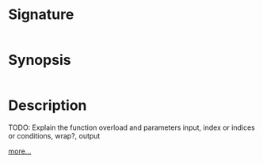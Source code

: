 # Signature
```vikid-signature
```

# Synopsis
```vikid-synopsis
```

# Description
TODO: Explain the function overload and parameters input, index or indices or conditions, wrap?, output

[more...](https://en.wikipedia.org/wiki/Array_data_structure)